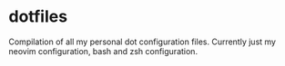 # dotfiles

Compilation of all my personal dot configuration files. Currently just my neovim configuration, bash and zsh configuration.
